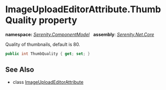 # ImageUploadEditorAttribute.ThumbQuality property
**namespace:** *[Serenity.ComponentModel](../../README.md#serenity.componentmodel-namespace)*   **assembly**: *[Serenity.Net.Core](../../README.md)*

Quality of thumbnails, default is 80.

```csharp
public int ThumbQuality { get; set; }
```

## See Also

* class [ImageUploadEditorAttribute](../ImageUploadEditorAttribute.md)